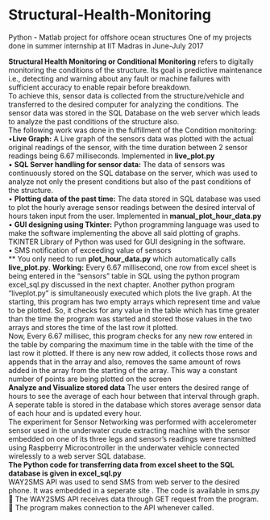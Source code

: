 # Structural-Health-Monitoring
Python - Matlab project for offshore ocean structures
One of my projects done in summer internship at IIT Madras in June-July 2017

**Structural Health Monitoring or Conditional Monitoring** refers to digitally monitoring the conditions of the structure. Its goal is predictive maintenance i.e., detecting and warning about any fault or machine failures with sufficient accuracy to enable repair before breakdown.<br />
To achieve this, sensor data is collected from the structure/vehicle and transferred to the desired computer for analyzing the conditions. The sensor data was stored in the SQL Database on the web server which leads to analyze the past conditions of the structure also.<br />
The following work was done in the fulfillment of the Condition monitoring:<br />
•**Live Graph:**
A Live graph of the sensors data was plotted with the actual original readings of the sensor, with the time duration between 2 sensor readings being 6.67 milliseconds. Implemented in **live_plot.py**<br />
•	**SQL Server handling for sensor data:**
The data of sensors was continuously stored on the SQL database on the server, which was used to analyze not only the present conditions but also of the past conditions of the structure.  <br />
•	**Plotting data of the past time:**
The data stored in SQL database was used to plot the hourly average sensor readings between the desired interval of hours taken input from the user. Implemented in **manual_plot_hour_data.py**  <br />
•	**GUI  designing using Tkinter:**
Python programming language was used to make the software implementing the above all said plotting of graphs. TKINTER Library of Python was used for GUI designing in the software.<br />
•	SMS notification of exceeding value of sensors
<br />
** You only need to run **plot_hour_data.py**  which automatically calls **live_plot.py**.
**Working:**
Every 6.67 millisecond, one row from excel sheet is being entered in the “sensors” table in SQL using the python program excel_sql.py discussed in the next chapter. Another python program “liveplot.py” is simultaneously executed which plots the live graph. At the starting, this program has two empty arrays which represent time and value to be plotted. So, it checks for any value in the table which has time greater than  the time the program  was started and stored those values in the two arrays and stores the time of the last row it plotted.<br />
Now, Every 6.67 millisec, this program checks for any new row entered in the table by comparing the maximum time in the table with the time of the last row it plotted. If there is any new row added, it collects those rows and appends that in the array and also, removes the same amount of rows added in the array from the starting of the array. This way a constant number of points are being plotted on the screen 
<br />
**Analyze and Visualize stored data**
The user enters the desired range of hours to see the average of each hour between that interval through graph. A seperate table is stored in the database which stores average sensor data of each hour and is updated every hour. 
<br />
The experiment for Sensor Networking was performed with accelerometer sensor used in the underwater crude extracting machine with the sensor embedded on one of its three legs and sensor’s readings were transmitted using Raspberry Microcontroller in the underwater vehicle connected wirelessly to a web server SQL database.
<br />
**The Python code for transferring data from excel sheet to the SQL database is given in excel_sql.py**
<br />
WAY2SMS  API was used to send SMS from web server to the desired phone.  It was embedded in a seperate site . The code is available in sms.py
<br />
	The WAY2SMS API receives data through GET request from the program.
<br />
	The program makes connection to the API whenever called.
<br />
